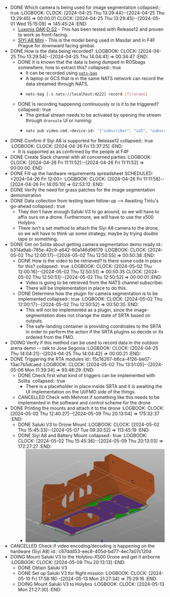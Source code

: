- DONE Which camera is being used for image segmentation
  collapsed:: true
  :LOGBOOK:
  CLOCK: [2024-04-25 Thu 13:29:44]--[2024-04-25 Thu 13:29:45] =>  00:00:01
  CLOCK: [2024-04-25 Thu 13:29:45]--[2024-05-01 Wed 15:15:09] =>  145:45:24
  :END:
	- [Luxonis OAK-D S2](https://shop.luxonis.com/products/oak-d-s2?variant=42455432233183) - This has been tested with Release12 and proven to work as front-facing.
	- [SIYI A8 Mini](https://shop.siyi.biz/products/siyi-a8-mini) - This is the model being used in Masdar and in F4F Prague for downward facing gimbal.
- DONE How is the data being recorded?
  :LOGBOOK:
  CLOCK: [2024-04-25 Thu 13:29:54]--[2024-04-25 Thu 14:04:41] =>  00:34:47
  :END:
	- DONE It is known that the data is being dumped in ROSbags somewhere, how to extract this?
	  collapsed:: true
		- It can be recorded using [`nats-bag`](https://github.com/tiiuae/nats-bag)
		- A laptop or GCS that is in the same NATS network can record the data streamed through NATS.
		- ```bash
		  nats-bag [-s nats://localhost:4222] record [filename]
		  ```
	- DONE Is recording happening continuously or is it to be triggered?
	  collapsed:: true
		- The gimbal stream needs to be activated by opening the stream through `dronsole` UI or running:
		- ```bash
		  nats pub video.cmd.<device-id> '{"subscriber": "id1", "subscribe":true}'
		  ```
- DONE Confirm if Siyi A8 is supported for Release12
  collapsed:: true
  :LOGBOOK:
  CLOCK: [2024-04-26 Fri 13:37:25]
  :END:
	- It is supported as as confirmed by the people at F4F
- DONE Create Slack channel with all concerned parties
  :LOGBOOK:
  CLOCK: [2024-04-26 Fri 11:11:52]--[2024-04-26 Fri 11:11:52] =>  00:00:00
  :END:
- DONE Fill up the hardware requirements spreadsheet
  SCHEDULED: <2024-04-26 Fri 12:00>
  :LOGBOOK:
  CLOCK: [2024-04-26 Fri 11:11:58]--[2024-04-26 Fri 14:05:10] =>  02:53:12
  :END:
- DONE Verify the need for grass patches for the image segmentation demonstration
- DONE Data collection from testing team follow-up --> Awaiting Tintu's go-ahead
  collapsed:: true
	- They don't have enough Saluki V3 to go around, so we will have to affix ours on a drone. Furthermore, we will have to use the x500 Holybro.
	- There isn't a set method to attach the Siyi A8 camera to the drone, so we will have to think up some strategy, maybe by trying double tape or something.
- DONE Get on Solita about getting camera segmentation demo ready
  id:: b314a9ab-785e-42c9-a642-90a146d98179
  :LOGBOOK:
  CLOCK: [2024-05-02 Thu 12:00:17]--[2024-05-02 Thu 12:50:55] =>  00:50:38
  :END:
	- DONE How is the video to be retrieved? Is there some code in place for this?
	  collapsed:: true
	  :LOGBOOK:
	  CLOCK: [2024-05-02 Thu 12:00:16]--[2024-05-02 Thu 12:50:51] =>  00:50:35
	  CLOCK: [2024-05-02 Thu 12:50:51]--[2024-05-02 Thu 12:50:52] =>  00:00:01
	  :END:
		- Video is going to be retrieved from the NATS channel subscriber.
		- There will be implementation in place to do this.
	- DONE Determine how the plugin for camera segmentation is to be implemented
	  collapsed:: true
	  :LOGBOOK:
	  CLOCK: [2024-05-02 Thu 12:00:17]--[2024-05-02 Thu 12:50:52] =>  00:50:35
	  :END:
		- This will not be implemented as a plugin, since the image-segmentation does not change the state of SRTA based on outputs.
		- The safe-landing container is providing coordinates to the SRTA in order to perform the action if the SRTA plugins so decide or its ordered from the FMO.
- DOING Verify if this method can be used to record data in the outdoor arena demo -- talk to Jose Segovia
  :LOGBOOK:
  CLOCK: [2024-04-25 Thu 14:04:21]--[2024-04-25 Thu 14:04:42] =>  00:00:21
  :END:
- DONE Triggering the RTA modules
  id:: f5c16267-b6ca-4126-be07-13ac7b5dcaed
  :LOGBOOK:
  CLOCK: [2024-05-02 Thu 13:51:05]--[2024-05-06 Mon 11:39:34] =>  93:48:29
  :END:
	- DONE Check first what kind of triggers can be implemented with Solita.
	  collapsed:: true
		- There is a placeholder in place inside SRTA and it is awaiting the UI implementation on the UI/FMO side of the things.
	- CANCELLED Check with Mehmet if something like this needs to be implemented in the software and control scheme for the drone
- DONE Printing the mounts and attach it to the drone
  :LOGBOOK:
  CLOCK: [2024-05-02 Thu 12:40:27]--[2024-05-09 Thu 20:13:04] =>  175:32:37
  :END:
	- DONE Saluki V3 to Drone Mount
	  :LOGBOOK:
	  CLOCK: [2024-05-02 Thu 15:45:33]--[2024-05-07 Tue 09:30:52] =>  113:45:19
	  :END:
	- DONE Siyi A8 and Battery Mount
	  collapsed:: true
	  :LOGBOOK:
	  CLOCK: [2024-05-02 Thu 15:45:36]--[2024-05-09 Thu 20:13:03] =>  172:27:27
	  :END:
		- ![mounting_siyia8.JPG](../assets/mounting_siyia8_1714639504791_0.JPG)
- CANCELLED Check if video encoding/decoding is happening on the hardware (Siyi A8)
  id:: c67ddd53-eec8-405d-bd77-4ec7a07c120d
- DOING Mount Saluki V3 to the Holybro-X500 Drone and get it airborne
  :LOGBOOK:
  CLOCK: [2024-05-09 Thu 20:13:13]
  :END:
	- DONE Obtain Saluki V3
	- DONE Set up Saluki V3 for flight mission
	  :LOGBOOK:
	  CLOCK: [2024-05-10 Fri 17:58:18]--[2024-05-13 Mon 21:27:34] =>  75:29:16
	  :END:
	- DOING Mount Saluki V3 to Holybro
	  :LOGBOOK:
	  CLOCK: [2024-05-13 Mon 21:27:30]
	  :END: